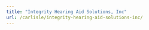 ```yaml
---
title: "Integrity Hearing Aid Solutions, Inc"
url: /carlisle/integrity-hearing-aid-solutions-inc/
---
```

